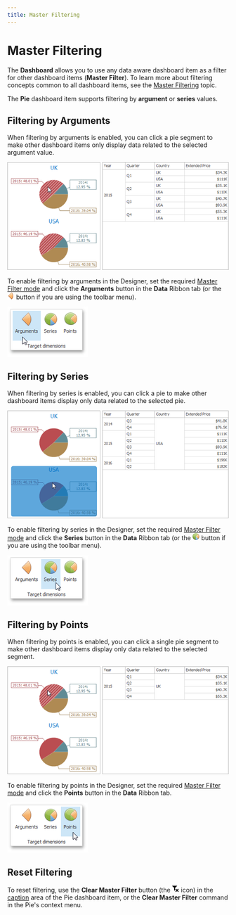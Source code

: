 ```yaml
---
title: Master Filtering
---
```

# Master Filtering
The **Dashboard** allows you to use any data aware dashboard item as a filter for other dashboard items (**Master Filter**). To learn more about filtering concepts common to all dashboard items, see the [Master Filtering](../../../../../../dashboard-for-desktop/articles/dashboard-designer/interactivity/master-filtering.md) topic.

The **Pie** dashboard item supports filtering by **argument** or **series** values.

## Filtering by Arguments
When filtering by arguments is enabled, you can click a pie segment to make other dashboard items only display data related to the selected argument value.

![Anim_Pies_MasterFilterByArguments](../../../../../images/Img19911.png)

To enable filtering by arguments in the Designer, set the required [Master Filter mode](../../../../../../dashboard-for-desktop/articles/dashboard-designer/interactivity/master-filtering.md) and click the **Arguments** button in the **Data** Ribbon tab (or the ![Pies_Interactivity_MasterFilter_Arguments_Toolbar](../../../../../images/Img19919.png) button if you are using the toolbar menu).

![Pies_Interactivity_MasterFilter_Arguments_Ribbon](../../../../../images/Img19915.png)

## Filtering by Series
When filtering by series is enabled, you can click a pie to make other dashboard items display only data related to the selected pie.

![Anim_Pies_MasterFilterBySeries](../../../../../images/Img19912.png)

To enable filtering by series in the Designer, set the required [Master Filter mode](../../../../../../dashboard-for-desktop/articles/dashboard-designer/interactivity/master-filtering.md) and click the **Series** button in the **Data** Ribbon tab (or the ![Pies_Interactivity_MasterFilter_Series_Toolbar](../../../../../images/Img19920.png) button if you are using the toolbar menu).

![Pies_Interactivity_MasterFilter_Series_Ribbon](../../../../../images/Img19916.png)

## Filtering by Points
When filtering by points is enabled, you can click a single pie segment to make other dashboard items display only data related to the selected segment.

![Pies_MasterFilterByPoints](../../../../../images/Img120502.png)

To enable filtering by points in the Designer, set the required [Master Filter mode](../../../../../../dashboard-for-desktop/articles/dashboard-designer/interactivity/master-filtering.md) and click the **Points** button in the **Data** Ribbon tab.

![Pies_Interactivity_MasterFilter_Points_Ribbon](../../../../../images/Img120503.png)

## Reset Filtering
To reset filtering, use the **Clear Master Filter** button (the ![DataShaping_Interactivity_ClearSelection](../../../../../images/Img19686.png) icon) in the [caption](../../../../../../dashboard-for-desktop/articles/dashboard-designer/dashboard-layout/dashboard-item-caption.md) area of the Pie dashboard item, or the **Clear Master Filter** command in the Pie's context menu.